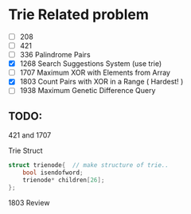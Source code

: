 # Trie Related problem

- [ ] 208
- [ ] 421
- [ ] 336 Palindrome Pairs
- [x] 1268 Search Suggestions System (use trie)
- [ ] 1707 Maximum XOR with Elements from Array
- [x] 1803 Count Pairs with XOR in a Range ( Hardest! )
- [ ] 1938 Maximum Genetic Difference Query 
## TODO:

421 and 1707

Trie Struct
```cpp
struct trienode{  // make structure of trie..
    bool isendofword;
    trienode* children[26];
};
```

1803 Review